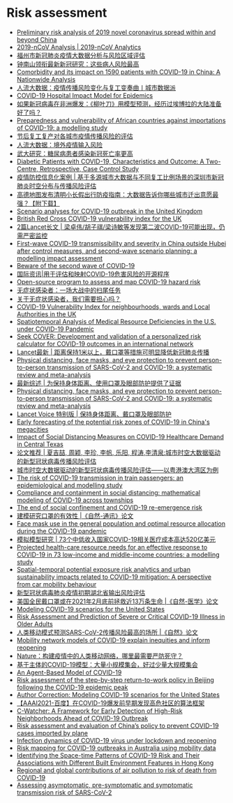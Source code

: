 # Risk assessment
- [Preliminary risk analysis of 2019 novel coronavirus spread within and beyond China](https://www.worldpop.org/events/china)
- [2019-nCoV Analysis | 2019-nCoV Analytics](http://rocs.hu-berlin.de/corona/)
- [福州市新冠肺炎疫情大数据分析与风险区域评估](https://mp.weixin.qq.com/s?__biz=MzUxMTI4NTI3Mg==&mid=2247483844&idx=1&sn=110a4641d4b77aaffb9c9007ddc44d03&chksm=f97740b3ce00c9a5b2028dada0192c1bb65b07543cc9eee75b93a3c32001c5b55a20d3fa24aa&scene=0&xtrack=1#rd)
- [钟南山领衔最新新冠研究：这些病人风险最高](https://mp.weixin.qq.com/s?__biz=MjM5MzI5NTU3MQ==&mid=2651595121&idx=4&sn=73cf6863020e8fb4f3989862f184bbea&chksm=bd61bccd8a1635dbc9d5cccfae4bac8356671ac7e8d1023080d35e6af92b661cc9313cc046c9&scene=0&xtrack=1#rd)
- [Comorbidity and its impact on 1590 patients with COVID-19 in China: A Nationwide Analysis](https://www.medrxiv.org/content/10.1101/2020.02.25.20027664v1)
- [人流大数据：疫情传播风险变化与复工变奏曲丨城市数据派](https://mp.weixin.qq.com/s?__biz=MzA3OTU3ODgxNA==&mid=2650592620&idx=1&sn=e2b6f44a38ed0ebb926eb49920eb25ce&chksm=87b926bdb0ceafab8877e06b9438db0b90d60be73b2d44a8c3ab79c58e38cb8fe4e111d0acbb&mpshare=1&scene=1&srcid=&sharer_sharetime=1584912263953&sharer_shareid=cc522eb07e997d352cfce26bb80d69ec#rd)
- [COVID-19 Hospital Impact Model for Epidemics](https://github.com/pennsignals/chime)
- [如果新冠病毒在非洲爆发：《柳叶刀》用模型预测，经历过埃博拉的大陆准备好了吗？](https://mp.weixin.qq.com/s?__biz=MjM5MTQzNzU2NA==&mid=2651677608&idx=1&sn=f1d22e4359efb2864994292266edf04c&chksm=bd4c443b8a3bcd2d089d7c9b35c0858ddb83d708d82616f414031acdebaa306d991b5d97a943&mpshare=1&scene=1&srcid=&sharer_sharetime=1584910108354&sharer_shareid=cc522eb07e997d352cfce26bb80d69ec#rd)
- [Preparedness and vulnerability of African countries against importations of COVID-19: a modelling study](https://www.thelancet.com/journals/lancet/article/PIIS0140-6736(20)30411-6/fulltext)
- [节后复工复产对各城市疫情传播风险的评估](https://mp.weixin.qq.com/s?__biz=Mzg4NTAyMTE2NQ==&mid=2247485905&idx=1&sn=ddfdc61f5e5909ea40e705acf5d49a20&chksm=cfae0953f8d980458e1f30030ed1a93d42f3668af4f6ae3d4e67e698c81552643feb40b28cfd&mpshare=1&scene=1&srcid=&sharer_sharetime=1584910002410&sharer_shareid=cc522eb07e997d352cfce26bb80d69ec#rd)
- [人流大数据：境外疫情输入风险](https://mp.weixin.qq.com/s?__biz=MjM5Nzc3MjYwMQ==&mid=2650662171&idx=2&sn=f3c632b8780bc2226c2ae6331c19976c&chksm=bedda94d89aa205b045c4bae05d98d79102a0920a99e87a0a4a935103684119a939edb0f75d3&mpshare=1&scene=1&srcid=&sharer_sharetime=1584908450242&sharer_shareid=cc522eb07e997d352cfce26bb80d69ec#rd)
- [武大研究：糖尿病患者感染新冠死亡率更高](https://mp.weixin.qq.com/s/zr1VgF3Hv0KPJsZ83gm_4A)
- [Diabetic Patients with COVID-19, Characteristics and Outcome: A Two-Centre, Retrospective, Case Control Study](https://papers.ssrn.com/sol3/papers.cfm?abstract_id=3551369)
- [疫情防控信息化案例 | 基于多源城市大数据与不同复工比例场景的深圳市新冠肺炎时空分布与传播风险评估](https://mp.weixin.qq.com/s/Esr8v0uw1UCYaqvOrOKPOQ)
- [高德地图发布清明小长假出行防疫指南：大数据告诉你哪些城市迁出意愿最强？【附下载】](https://mp.weixin.qq.com/s/sxQlA8HdbIFwPU4cJbXu2g)
- [Scenario analyses for COVID-19 outbreak in the United Kingdom](https://github.com/cmmid/covid-uk)
- [British Red Cross COVID-19 vulnerability index for the UK](https://github.com/britishredcrosssociety/covid-19-vulnerability)
- [2篇Lancet长文 | 梁卓伟/胡子祺/梁诗敏等发现第二波COVID-19可能出现，仍需严密监控](https://mp.weixin.qq.com/s/U7hZWgRBBmt9nBSE7J21Zg)
- [First-wave COVID-19 transmissibility and severity in China outside Hubei after control measures, and second-wave scenario planning: a modelling impact assessment](https://www.thelancet.com/journals/lancet/article/PIIS0140-6736(20)30746-7/fulltext#%20)
- [Beware of the second wave of COVID-19](https://www.thelancet.com/journals/lancet/article/PIIS0140-6736(20)30845-X/fulltext)
- [国际资讯|用于评估和映射COVID-19危害风险的开源程序](https://mp.weixin.qq.com/s/NTbLTQu6k8JCGu4_0C8fZw)
- [Open-source program to assess and map COVID-19 hazard risk](https://www.geospatialworld.net/blogs/open-source-program-to-assess-and-map-covid-19-hazard-risk/)
- [无症状感染者：一场大战中的扫尾任务](https://mp.weixin.qq.com/s/KkYC_TBLJm9Jqp0AaBCK7Q)
- [关于无症状感染者，我们需要担心吗？](https://mp.weixin.qq.com/s/DRttgIV9sd-bxJbaZH2ABw)
- [COVID-19 Vulnerability Index for neighbourhoods, wards and Local Authorities in the UK](https://github.com/britishredcrosssociety/covid-19-vulnerability)
- [Spatiotemporal Analysis of Medical Resource Deficiencies in the U.S. under COVID-19 Pandemic](https://www.researchgate.net/publication/341580459_Spatiotemporal_Analysis_of_Medical_Resource_Deficiencies_in_the_US_under_COVID-19_Pandemic?channel=doi&linkId=5ec84eb792851c11a88159a7&showFulltext=true)
- [Seek COVER: Development and validation of a personalized risk calculator for COVID-19 outcomes in an international network](https://www.medrxiv.org/content/10.1101/2020.05.26.20112649v1)
- [Lancet最新 | 距离保持1米以上，戴口罩等措施可明显降低新冠肺炎传播](https://mp.weixin.qq.com/s/zKb03lnS9WAFSQ1geCTcWg)
- [Physical distancing, face masks, and eye protection to prevent person-to-person transmission of SARS-CoV-2 and COVID-19: a systematic review and meta-analysis](https://www.thelancet.com/journals/lancet/article/PIIS0140-6736(20)31142-9/fulltext)
- [最新综述 | 为保持身体距离、使用口罩及眼部防护提供了证据](https://mp.weixin.qq.com/s/ensmhdkU-e2H9qMBFHOy-Q)
- [Physical distancing, face masks, and eye protection to prevent person-to-person transmission of SARS-CoV-2 and COVID-19: a systematic review and meta-analysis](https://www.thelancet.com/journals/lancet/article/PIIS0140-6736(20)31142-9/fulltext)
- [Lancet Voice 特别版 | 保持身体距离、戴口罩及眼部防护](https://mp.weixin.qq.com/s/WI4Ry-e5MNY8KCaFuxSgyA)
- [Early forecasting of the potential risk zones of COVID-19 in China's megacities](https://www.sciencedirect.com/science/article/pii/S0048969720325122?via%3Dihub#f0005)
- [Impact of Social Distancing Measures on COVID-19 Healthcare Demand in Central Texas](https://www.medrxiv.org/content/10.1101/2020.04.16.20068403v1)
- [论文推荐 | 夏吉喆, 周颖, 李珍, 李帆, 乐阳, 程涛,李清泉:城市时空大数据驱动的新型冠状病毒传播风险评估](https://mp.weixin.qq.com/s/Pp0h8hustN215mJEnA99Ow)
- [城市时空大数据驱动的新型冠状病毒传播风险评估——以粤港澳大湾区为例](http://xb.sinomaps.com/article/2020/1001-1595/2020-6-671.htm)
- [The risk of COVID-19 transmission in train passengers: an epidemiological and modelling study](https://www.researchgate.net/publication/343205201_The_risk_of_COVID-19_transmission_in_train_passengers_an_epidemiological_and_modelling_study)
- [Compliance and containment in social distancing: mathematical modeling of COVID-19 across townships](https://www.medrxiv.org/content/10.1101/2020.06.01.20119073v1)
- [The end of social confinement and COVID-19 re-emergence risk](https://www.nature.com/articles/s41562-020-0908-8)
- [建模研究口罩的有效性 |《自然-通讯》论文](https://mp.weixin.qq.com/s/Zeygbb5ajwqTcMwOYWV5fw)
- [Face mask use in the general population and optimal resource allocation during the COVID-19 pandemic](https://www.nature.com/articles/s41467-020-17922-x)
- [模拟模型研究 | 73个中低收入国家COVID-19相关医疗成本高达520亿美元](https://mp.weixin.qq.com/s/kDg-SshqqJm_46iITeeTDQ)
- [Projected health-care resource needs for an effective response to COVID-19 in 73 low-income and middle-income countries: a modelling study](https://www.thelancet.com/journals/langlo/article/PIIS2214-109X(20)30383-1/fulltext)
- [Spatial-temporal potential exposure risk analytics and urban sustainability impacts related to COVID-19 mitigation: A perspective from car mobility behaviour](https://www.sciencedirect.com/science/article/pii/S0959652620337185?via%3Dihub#undfig1)
- [新型冠状病毒肺炎疫情初期湖北省输出风险评估](http://rs.yiigle.com/yufabiao/1182599.htm)
- [美国全民戴口罩或在2021年2月底前拯救近13万条生命 |《自然-医学》论文](https://mp.weixin.qq.com/s/44oiwpUjsR8aGujCFO2IoQ)
- [Modeling COVID-19 scenarios for the United States](https://www.nature.com/articles/s41591-020-1132-9)
- [Risk Assessment and Prediction of Severe or Critical COVID-19 Illness in Older Adults](https://www.dovepress.com/risk-assessment-and-prediction-of-severe-or-critical-covid-19-illness--peer-reviewed-article-CIA)
- [人类移动模式预测SARS-CoV-2传播风险最高的场所 |《自然》论文](https://mp.weixin.qq.com/s/yjYqljw_UyT7ukPkju41fg)
- [Mobility network models of COVID-19 explain inequities and inform reopening](https://www.nature.com/articles/s41586-020-2923-3)
- [Nature：构建疫情中的人类移动网络，哪里最需要严防死守？](https://mp.weixin.qq.com/s/AH8hhQUnP0c-3YLIWMNuig)
- [基于主体的COVID-19模型：大量小规模集会，好过少量大规模集会](https://mp.weixin.qq.com/s/fP7L5eD1yAhXYdbJp9k8xg)
- [An Agent-Based Model of COVID-19](https://www.complex-systems.com/abstracts/v29_i01_a05/)
- [Risk assessment of the step-by-step return-to-work policy in Beijing following the COVID-19 epidemic peak](https://link.springer.com/article/10.1007/s00477-020-01929-3)
- [Author Correction: Modeling COVID-19 scenarios for the United States](https://www.nature.com/articles/s41591-020-01181-w)
- [【AAAI2021-百度】在COVID-19爆发前早期发现高危社区的算法框架](https://mp.weixin.qq.com/s/D73ola2e4Fs8fPTErTvHGA)
- [C-Watcher: A Framework for Early Detection of High-Risk Neighborhoods Ahead of COVID-19 Outbreak](https://arxiv.org/abs/2012.12169)
- [Risk assessment and evaluation of China’s policy to prevent COVID-19 cases imported by plane](https://journals.plos.org/plosntds/article?id=10.1371/journal.pntd.0008908)
- [Infection dynamics of COVID-19 virus under lockdown and reopening](https://arxiv.org/abs/2012.15155)
- [Risk mapping for COVID-19 outbreaks in Australia using mobility data](https://royalsocietypublishing.org/doi/10.1098/rsif.2020.0657)
- [Identifying the Space-time Patterns of COVID-19 Risk and Their Associations with Different Built Environment Features in Hong Kong](https://www.sciencedirect.com/science/article/pii/S0048969721004472?via%3Dihub#f0005)
- [Regional and global contributions of air pollution to risk of death from COVID-19](https://academic.oup.com/cardiovascres/article/116/14/2247/5940460)
- [Assessing asymptomatic, pre-symptomatic and symptomatic transmission risk of SARS-CoV-2](https://academic.oup.com/cid/advance-article/doi/10.1093/cid/ciab271/6193430)